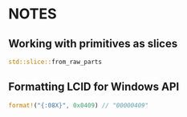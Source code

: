 # NOTES

## Working with primitives as slices

```rs
std::slice::from_raw_parts
```

## Formatting LCID for Windows API

```rs
format!("{:08X}", 0x0409) // "00000409"
```